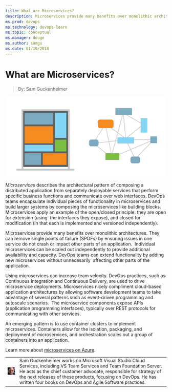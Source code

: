 ```yaml
---
title: What are Microservices?
description: Microservices provide many benefits over monolithic architectures.
ms.prod: devops
ms.technology: devops-learn
ms.topic: conceptual
ms.manager: douge
ms.author: samgu
ms.date: 01/10/2018
---
```


# What are Microservices?
> By: Sam Guckenheimer

![microservices\_600x300](_img/Microservices_600x300-1.png)

*Microservices* describes the architectural pattern of composing a
distributed application from separately deployable services that perform
specific business functions and communicate over web interfaces. DevOps
teams encapsulate individual pieces of functionality in microservices
and build larger systems by composing the microservices like building
blocks. Microservices apply an example of the open/closed principle:
they are open for extension (using  the interfaces they expose), and
closed for modification (in that each is implemented and versioned
independently).

Microservices provide many benefits over monolithic architectures. They
can remove single points of failure (SPOFs) by ensuring issues in one
service do not crash or impact other parts of an application. 
Individual microservices can be scaled out independently to provide
additional availability and capacity. DevOps teams can extend
functionality by adding new microservices without unnecesarily 
affecting other parts of the application.

Using microservices can increase team velocity. DevOps practices, such
as Continuous Integration and Continuous Delivery, are used to drive
microservice deployments. Microservices nicely compliment cloud-based
application architectures by allowing software development teams to take
advantage of several patterns such as event-driven programming and
autoscale scenarios.  The microservice components expose APIs
(application programming interfaces), typically over REST protocols for
communicating with other services.

An emerging pattern is to use container clusters to implement
microservices. Containers allow for the isolation, packaging, and
deployment of microservices, and orchestration scales out a group of
containers into an application.

Learn more about [microservices on Azure](https://azure.microsoft.com/documentation/articles/service-fabric-overview-microservices/ "Microservices on Azure service fabric.").

|             |                           |
|-------------|---------------------------|
|![Image: Sam Guckenheimer, MSFT](_img/samgu-avatar.jpg)|Sam Guckenheimer works on Microsoft Visual Studio Cloud Services, including VS Team Services and Team Foundation Server. He acts as the chief customer advocate, responsible for strategy of the next releases of these products, focusing on DevOps. He has written four books on DevOps and Agile Software practices.|